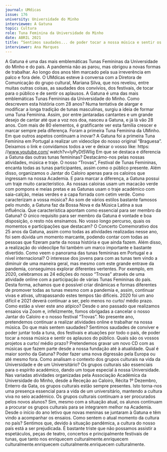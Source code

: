 ```yaml
---
journal: UMdicas 
issue: 176
university: Universidade do Minho
interviewee: A Gatuna
topic: Cultura
role: Tuna Feminina da Universidade do Minho
date: ABRIL 2021
title: “Sentimos saudades... de poder tocar a nossa música e sentir os aplausos do público”
interviewer: Ana Marques
---
```



A Gatuna é uma das mais emblemáticas Tunas Femininas da Universidade do Minho e do
país. A pandemia não as parou, mas obrigou a novas formas de trabalhar.
Ao longo dos anos têm marcado pela
sua irreverência em palco e fora dele. O
UMdicas esteve à conversa com a Diretora
de Comunicação do grupo cultural,
Mariana Silva, que nos revelou, entre
muitas outras coisas, as saudades dos
convívios, dos festivais, de tocar para o
público e de sentir os aplausos.
A Gatuna é uma das mais emblemáticas
Tunas Femininas da Universidade do
Minho. Como descrevem esta história
com 28 anos?
Numa tentativa de alargar e modificar
a longa tradição de tunas masculinas,
surgiu a ideia de formar uma Tuna
Feminina. Assim, por entre jantaradas
cantantes e um grande desejo de cantar
até que a voz nos doa, nasceu a Gatuna,
e já lá vão 28 anos. Com mais de 80
elementos, é gratificante ver esta família
crescer e marcar sempre pela diferença.
Foram a primeira Tuna Feminina
da UMinho. Em que outros aspetos
continuam a inovar?
A Gatuna foi a primeira Tuna Feminina
em Portugal a realizar um videoclipe do
nosso original “Braguesa”. Deixamos o
link e convidamos todos a ver e deixar o
vosso like: https: //www.youtube.com/
watch?v=lyPyDt5Wlig
Em que se destaca e diferencia a Gatuna
das outras tunas femininas?
Destacámo-nos pelas nossas atividades,
música e traje. O nosso “Trovas”, Festival
de Tunas Femininas, encanta todas as
tunas participantes, assim como o público
presente. Além disso, organizamos o
Jantar do Caloiro apenas para os caloiros
que ingressam na nossa Academia.
E para marcar a diferença, a Gatuna
possui um traje muito característico. As
nossas caloiras usam um macacão verde
com pompons e meias pretas e as Gatunas
usam o traje académico com saia-calção,
meias verdes e a capa forrada com cetim
verde.
Como caracterizam a vossa música?
Ao som de vários estilos bastante famosos
pelo mundo, a Gatuna faz da Bossa Nova
e da Música Latina a sua influência.
Que característica apontam como
essencial para ser membro da Gatuna?
O único requisito para ser membro da
Gatuna é vontade e boa disposição, o resto
nós ensinamos.
No vosso longo percurso, quais os
momentos e participações que destacam?
O Concerto Comemorativo dos 25 anos da
Gatuna, assim como todas as atividades
realizadas nesse ano, foi sem dúvida um
momento marcante, podendo contar com
todas as pessoas que fizeram parte da
nossa história e que ainda fazem. Além
disso, a realização do videoclipe foi
também um marco importante e bastante
divertido.
Como veem o panorama das tunas
femininas em Portugal e a nível
internacional?
O interesse dos jovens para com as tunas
tem vindo a diminuir de uma maneira
geral, mas mesmo com este grande
entrave da pandemia, conseguimos
explorar diferentes vertentes. Por
exemplo, em 2020, celebramos as 24
edições do nosso “Trovas” através de
uma atividade online com a participação
de várias Tunas Femininas do país.
Desta forma, achamos que é possível
criar dinâmicas e formas diferentes de
promover todas as tunas mesmo com
a pandemia e, assim, continuar vivas e
ativas, ultrapassando estes tempos tão
difíceis.
2020 foi um ano difícil e 2021 deverá
continuar a ser, pelo menos no curto/
médio prazo. Como estão a viver este
ano atípico?
Desde o ano passado que realizamos
ensaios via Zoom e, infelizmente, fomos
obrigadas a cancelar o nosso Jantar do
Caloiro e o nosso festival “Trovas”. No
presente ano, pretendemos continuar a
realizar atividades online e trabalhar na
nossa música.
Do que mais sentem saudades?
Sentimos saudades de conviver e poder
juntar toda a tuna, dos festivais e atuações
por todo o país, de poder tocar a nossa
música e sentir os aplausos do público.
Quais são os vossos projetos a curto/
médio prazo?
Pretendemos gravar um novo CD com as
músicas que fazem parte desde a nossa
fundação até à atualidade.
Qual é maior sonho da Gatuna?
Poder fazer uma nova digressão pela
Europa ou até mesmo fora.
Como analisam o contexto dos grupos
culturais na vida da Universidade e de
um Universitário?
Os grupos culturais são essenciais para
o espírito académico, dando um toque
especial à nossa Universidade. Nas
variadas atividades organizadas pela
Associação Académica da Universidade do
Minho, desde a Receção ao Caloiro, Récita
1º Dezembro, Enterro da Gata, os grupos
culturais estão sempre presentes. Isto
torna-nos uma presença essencial para
a vida de um universitário, mantendo a
cultura viva no seio académico.
Os grupos culturais continuam a ser
procurados pelos novos alunos?
Sim, mesmo com a situação atual, os
alunos continuam a procurar os grupos
culturais para se integrarem melhor na
Academia. Desde o início do ano letivo
que novas meninas se juntaram à Gatuna
e têm vindo a acompanhar os ensaios.
Como sentem o atual momento da cultura
no país?
Sentimos que, devido à situação
pandémica, a cultura do nosso país está a
ser prejudicada. É bastante triste que não
possamos assistir a espetáculos, peças
de teatro, concertos e principalmente
festivais de tunas, que tanto nos
enriquecem culturalmente.enriquecem culturalmente.enriquecem culturalmente.enriquecem culturalmente.